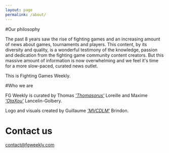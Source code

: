 ```yaml
---
layout: page
permalink: /about/
---
```


#Our philosophy
    
The past 8 years saw the rise of fighting games and an increasing amount of news about games, tournaments and players.
This content, by its diversity and quality, is a wonderful testimony of the knowledge, passion and dedication from the fighting game community content creators.
But this massive amount of information is now overwhelming and we feel it's time for a more slow-paced, curated news outlet.

This is Fighting Games Weekly.

#Who we are

FG Weekly is curated by Thomas [*'Thomasorus'*](https://twitter.com/brownleatherguy) Loreille and Maxime [*'OtaXou'*](http://otaxou.fr/) Lancelin-Golbery. 

Logo and visuals created by Guillaume [*'MVCDLM'*](https://twitter.com/mvcdlm) Brindon.

# Contact us

[contact@fgweekly.com](mailto:contact@fgweekly.com)
